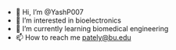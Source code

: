 - 👋 Hi, I’m @YashP007
- 👀 I’m interested in bioelectronics
- 🌱 I’m currently learning biomedical engineering
- 📫 How to reach me pately@bu.edu

<!---
YashP007/YashP007 is a ✨ special ✨ repository because its `README.md` (this file) appears on your GitHub profile.
You can click the Preview link to take a look at your changes.
--->
